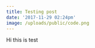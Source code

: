 ```yaml
---
title: Testing post
date: '2017-11-29 02:24pm'
image: /uploads/public/code.png
---
```

Hi this is test 
